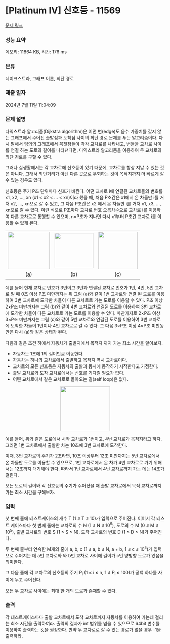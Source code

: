 # [Platinum IV] 신호등 - 11569 

[문제 링크](https://www.acmicpc.net/problem/11569) 

### 성능 요약

메모리: 11864 KB, 시간: 176 ms

### 분류

데이크스트라, 그래프 이론, 최단 경로

### 제출 일자

2024년 7월 11일 11:04:09

### 문제 설명

<p>다익스트라 알고리즘(Dijkstra algorithm)은 어떤 변(edge)도 음수 가중치를 갖지 않는 그래프에서 주어진 출발점과 도착점 사이의 최단 경로 문제를 푸는 알고리즘이다. 다시 말해서 임의의 그래프에서 꼭짓점들이 각각 교차로를 나타내고, 변들을 교차로 사이를 연결 하는 도로의 길이를 나타낸다면, 다익스트라 알고리즘을 이용하여 두 교차로의 최단 경로를 구할 수 있다. </p>

<p>그러나 실생활에서는 각 교차로에 신호등이 있기 때문에, 교차로를 항상 지날 수 있는 것은 아니다. 그래서 최단거리가 아닌 다른 곳으로 우회하는 것이 목적지까지 더 빠르게 갈 수 있는 경우도 있다.</p>

<p>신호등은 주기 P초 단위마다 신호가 바뀐다. 어떤 교차로 i에 연결된 교차로들의 번호를 x1, x2, ..., xn (x1 < x2 < ... < xn)이라 했을 때, 처음 P초간은 x1에서 온 차들만 i를 거쳐 x2, ..., xn으로 갈 수 있고, 그 다음 P초간은 x2 에서 온 차들만 i를 거쳐 x1, x3, ..., xn으로 갈 수 있다. 이런 식으로 P초마다 교차로 번호 오름차순으로 교차로 i를 이용하여 다른 교차로로 통행할 수 있으며, n×P초가 지나면 다시 x1부터 P초간 교차로 i를 이용할 수 있게 된다.</p>

<table class="table">
	<tbody>
		<tr>
			<td style="text-align: center;"><img alt="" src="https://onlinejudgeimages.s3-ap-northeast-1.amazonaws.com/problem/11568/1.png" style="height:118px; width:132px"></td>
			<td style="text-align: center;"><img alt="" src="https://onlinejudgeimages.s3-ap-northeast-1.amazonaws.com/problem/11568/2.png" style="height:111px; width:122px"></td>
			<td style="text-align: center;"><img alt="" src="https://onlinejudgeimages.s3-ap-northeast-1.amazonaws.com/problem/11568/3.png" style="height:118px; width:124px"></td>
		</tr>
		<tr>
			<td style="text-align: center;">(a)</td>
			<td style="text-align: center;">(b)</td>
			<td style="text-align: center;">(c)</td>
		</tr>
	</tbody>
</table>

<p>예를 들어 현재 교차로 번호가 3번이고 3번과 연결된 교차로 번호가 1번, 4번, 5번 교차로 일 때 0초 이상 P초 미만까지는 위 그림 (a)와 같이 1번 교차로와 연결 된 도로를 이용하여 3번 교차로에 도착한 차들이 다른 교차로로 가는 도로를 이용할 수 있다. P초 이상 2×P초 미만까지는 그림 (b)와 같이 4번 교차로와 연결된 도로를 이용하여 3번 교차로에 도착한 차들이 다른 교차로로 가는 도로를 이용할 수 있다. 마찬가지로 2×P초 이상 3×P초 미만까지는 그림 (c)와 같이 5번 교차로와 연결된 도로를 이용하여 3번 교차로에 도착한 차들이 1번이나 4번 교차로로 갈 수 있다. 그 다음 3×P초 이상 4×P초 미만동안은 다시 (a)와 같은 상태가 된다.</p>

<p>다음과 같은 조건 하에서 자동차가 출발지에서 목적지 까지 가는 최소 시간을 알아보자.</p>

<ul>
	<li>자동차는 1초에 1의 길이만큼 이동한다.</li>
	<li>자동차는 하나의 교차로에서 출발하고 목적지 역시 교차로이다.</li>
	<li>교차로의 모든 신호등은 자동차의 출발과 동시에 동작하기 시작한다고 가정한다.</li>
	<li>출발 교차로와 도착 교차로에서는 신호를 기다릴 필요가 없다.</li>
	<li>어떤 교차로에서 같은 교차로로 돌아오는 길(self loop)은 없다.</li>
</ul>

<p style="text-align: center;"><img alt="" src="https://onlinejudgeimages.s3-ap-northeast-1.amazonaws.com/problem/11568/4.png" style="height:140px; width:157px"></p>

<p>예를 들어, 위와 같은 도로에서 시작 교차로가 1번이고, 4번 교차로가 목적지라고 하자. 그러면 1번 교차로에서 출발한 차는 10초에 3번 교차로에 도착한다.</p>

<p>이때, 3번 교차로의 주기가 2초라면, 10초 이상부터 12초 미만까지는 5번 교차로에서 온 차들만 도로를 이용할 수 있으므로, 1번 교차로에서 온 차가 4번 교차로로 가기 위해서는 12초까지 대기해야 한다. 따라서 1번 교차로에서 4번 교차로까지 가는 데는 14초가 걸린다.</p>

<p>모든 도로의 길이와 각 신호등의 주기가 주어졌을 때 출발 교차로에서 목적 교차로까지 가는 최소 시간을 구해보자.</p>

### 입력 

 <p>첫 번째 줄에 테스트케이스의 개수 T (1 ≤ T ≤ 10)가 입력으로 주어진다. 이어서 각 테스트 케이스마다 첫 번째 줄에는 교차로의 수 N (1 ≤ N ≤ 10<sup>5</sup>), 도로의 수 M (0 ≤ M ≤ 10<sup>5</sup>), 출발 교차로의 번호 S (1 ≤ S ≤ N), 도착 교차로의 번호 D (1 ≤ D ≤ N)가 주어진다.</p>

<p>두 번째 줄부터 연속한 M개의 줄에 a, b, c (1 ≤ a, b ≤ N, a ≠ b, 1 ≤ c ≤ 10<sup>5</sup>)가 입력으로 주어지는 데 a번 교차로와 와 b번 교차로 사이에 길이가 c인 양방향 도로가 있음을 의미한다.</p>

<p>그 다음 줄에 각 교차로의 신호등의 주기 P<sub>i</sub> (1 ≤ i ≤ n, 1 ≤ P<sub>i</sub> ≤ 100)가 공백 하나를 사이에 두고 주어진다.</p>

<p>모든 두 교차로 사이에는 최대 한 개의 도로가 존재할 수 있다.</p>

### 출력 

 <p>각 테스트케이스마다 출발 교차로에서 도착 교차로까지 자동차를 이용하여 가는데 걸리는 최소 시간을 출력하여라. 출력의 결과가 int 범위를 넘을 수 있으므로 64bit 변수를 이용하여 출력하는 것을 권장한다. 만약 두 교차로로 갈 수 있는 경로가 없을 경우 -1을 출력하라.</p>

